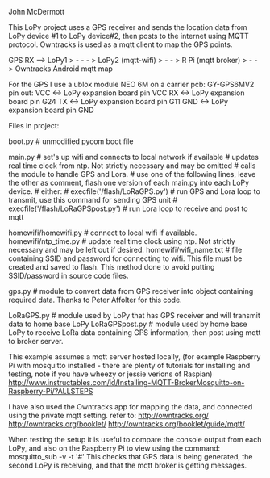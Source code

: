John McDermott


This LoPy project uses a GPS receiver and sends the location data from LoPy device #1 to LoPy device#2, then posts to the internet using MQTT protocol.  Owntracks is used as a mqtt client to map the GPS points.


GPS RX --> LoPy1 > - - - >  LoPy2 (mqtt-wifi) > - - > R Pi (mqtt broker) > - - > Owntracks Android mqtt map

For the GPS I use a ublox module NEO 6M on a carrier pcb: GY-GPS6MV2
pin out:
VCC  <->  LoPy expansion board pin VCC
RX   <->  LoPy expansion board pin G24
TX   <->  LoPy expansion board pin G11
GND  <->  LoPy expansion board pin GND

Files in project:

boot.py   # unmodified pycom boot file

main.py   # set's up wifi and connects to local network if available
          # updates real time clock from ntp.  Not strictly necessary and may be omitted
          # calls the module to handle GPS and Lora.
          # use one of the following lines, leave the other as comment, flash one version of each main.py into each LoPy device.
          # either:
          # execfile('/flash/LoRaGPS.py')      			# run GPS and Lora loop to transmit, use this command for sending GPS unit
          # execfile('/flash/LoRaGPSpost.py')			# run Lora loop to receive and post to mqtt

homewifi/homewifi.py  # connect to local wifi if available.
homewifi/ntp_time.py  # update real time clock using ntp.  Not strictly necessary and may be left out if desired.
homewifi/wifi_name.txt  # file containing SSID and password for connecting to wifi.  This file must be created and saved to flash.  This method done to avoid putting SSID/password in source code files.

gps.py    # module to convert data from GPS receiver into object containing required data.  Thanks to Peter Affolter for this code.

LoRaGPS.py  # module used by LoPy that has GPS receiver and will transmit data to home base LoPy
LoRaGPSpost.py  # module used by home base LoPy to receive LoRa data containing GPS information, then post using mqtt to broker server.


This example assumes a mqtt server hosted locally, (for example Raspberry Pi with mosquitto installed - there are plenty of tutorials for installing and testing, note if you have wheezy or jessie verions of Raspian)
http://www.instructables.com/id/Installing-MQTT-BrokerMosquitto-on-Raspberry-Pi/?ALLSTEPS

I have also used the Owntracks app for mapping the data, and connected using the private mqtt setting.
refer to:
http://owntracks.org/
http://owntracks.org/booklet/
http://owntracks.org/booklet/guide/mqtt/

When testing the setup it is useful to compare the console output from each LoPy, and also on the Raspberry Pi to view using the command:  mosquitto_sub -v -t '#'
This checks that GPS data is being generated, the second LoPy is receiving, and that the mqtt broker is getting messages.
